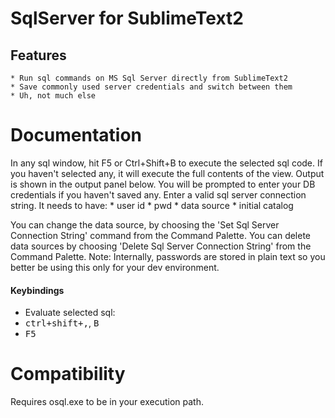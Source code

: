 SqlServer for SublimeText2
=====================================



Features
--------
    * Run sql commands on MS Sql Server directly from SublimeText2
    * Save commonly used server credentials and switch between them
    * Uh, not much else




Documentation
=============

In any sql window, hit F5 or Ctrl+Shift+B to execute the selected sql code. 
If you haven't selected any, it will execute the full contents of the view.
Output is shown in the output panel below.
You will be prompted to enter your DB credentials if you haven't saved any. 
Enter a valid sql server connection string.
It needs to have:
    * user id
    * pwd
    * data source
    * initial catalog

You can change the data source, by choosing the 'Set Sql Server Connection String' command from the Command Palette.
You can delete data sources by choosing 'Delete Sql Server Connection String' from the Command Palette.
Note: Internally, passwords are stored in plain text so you better be using this only for your dev environment.



#### Keybindings

* Evaluate selected sql:
 * <kbd>ctrl+shift+,</kbd>, <kbd>B</kbd>
 * <kbd>F5</kbd>




Compatibility
================

Requires osql.exe to be in your execution path.

